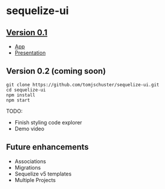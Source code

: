 # sequelize-ui


## [Version 0.1](https://github.com/tomjschuster/sequelize-ui/tree/0.1.0)
- [App](http://sequelizeui.herokuapp.com/)	
- [Presentation](https://www.youtube.com/watch?v=aHT6S81YvwE)	


## Version 0.2 (coming soon)
```
git clone https://github.com/tomjschuster/sequelize-ui.git
cd sequelize-ui
npm install
npm start
```

TODO:
- Finish styling code explorer
- Demo video

## Future enhancements
- Associations
- Migrations
- Sequelize v5 templates
- Multiple Projects
